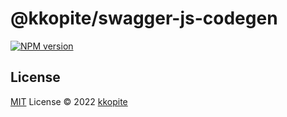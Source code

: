 # @kkopite/swagger-js-codegen

[![NPM version](https://img.shields.io/npm/v/clscg-core?color=a1b858&label=)](https://www.npmjs.com/package/clscg-core)

## License

[MIT](./LICENSE) License © 2022 [kkopite](https://github.com/action-hong)
